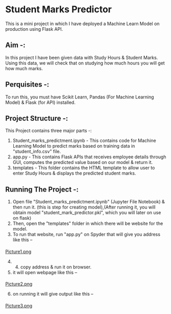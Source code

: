 
# Student Marks Predictor 

This is a mini project in which I have deployed a Machine Learn Model on production using Flask API.

## Aim -:

In this project I have been given data with Study Hours & Student Marks.
Using this data, we will check that on studying how much hours you will get how much marks.

## Perquisites -:

To run this, you must have Scikit Learn, Pandas (For Machine Learning Model) & Flask (for API) installed.

## Project Structure -:

This Project contains three major parts -:
1. Student_marks_predictment.ipynb - This contains code for Machine Learning Model to predict marks based on training data in "student_info.csv" file.
2. app.py - This contains Flask APIs that receives employee details through GUI, computes the predicted value based on our model & return it. 
3. templates - This folder contains the HTML template to allow user to enter Study Hours & displays the predicted student marks.

## Running The Project -:

1. Open file "Student_marks_predictment.ipynb" (Jupyter File Notebook) & then run it. (this is step for creating model),(After running it, you will obtain model "student_mark_predictor.pkl", which you will later on use on flask)
2. Then, open the "templates" folder in which there will be website for the model.
3. To run that website, run "app.py" on Spyder that will give you address like this –

####

[Picture1.png](https://github.com/ArshveerSinghArora/Student_Marks_Predictor/blob/master/static/images/Picture1.png?raw=true)

4. 4. copy address & run it on browser.
5. it will open webpage like this –

####

[Picture2.png](https://github.com/ArshveerSinghArora/Student_Marks_Predictor/blob/master/static/images/Picture2.png?raw=true)

6. on running it will give output like this –
####

[Picture3.png](https://github.com/ArshveerSinghArora/Student_Marks_Predictor/blob/master/static/images/Picture3.png?raw=true)